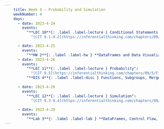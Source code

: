 ```yaml
---
    title: Week 4 – Probability and Simulation
    weekNumber: 4
    days:
      - date: 2023-4-24
        events:
          "**LEC 10**{: .label .label-lecture } Conditional Statements and Iteration":
            "[CIT 9.1-9.2](https://inferentialthinking.com/chapters/09/Randomness.html)"

      - date: 2023-4-25
        events:
          "**HW 2**{: .label .label-hw } **DataFrames and Data Visualization**":
      - date: 2023-4-26
        events:
          "**LEC 11**{: .label .label-lecture } Probability":
            "[CIT 9.5](https://inferentialthinking.com/chapters/09/5/Finding_Probabilities.html)"
          "**DIS 4**{: .label .label-disc } Functions, Subgroups, Merge, and Control Flow":
                
      - date: 2023-4-28
        events:
          "**LEC 12**{: .label .label-lecture } Simulation":
            "[CIT 9.3-9.4](https://inferentialthinking.com/chapters/09/3/Simulation.html)"
                
      - date: 2023-4-29
        events:
          "**Lab 3**{: .label .label-lab } **DataFrames, Control Flow, and Probability**":
---
```

